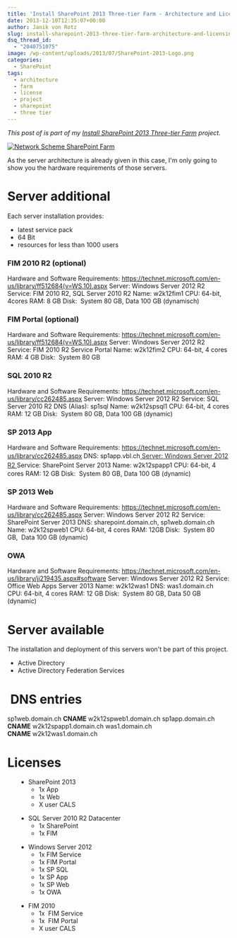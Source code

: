 ```yaml
---
title: 'Install SharePoint 2013 Three-tier Farm - Architecture and Licensing'
date: 2013-12-10T12:35:07+00:00
author: Janik von Rotz
slug: install-sharepoint-2013-three-tier-farm-architecture-and-licensing
dsq_thread_id:
  - "2040751075"
image: /wp-content/uploads/2013/07/SharePoint-2013-Logo.png
categories:
  - SharePoint
tags:
  - architecture
  - farm
  - license
  - project
  - sharepoint
  - three tier
---
```

*This post of is part of my [Install SharePoint 2013 Three-tier Farm](https://janikvonrotz.ch/projects/install-sharepoint-2013-three-tier-farm/) project.*

[![Network Scheme SharePoint Farm](/wp-content/uploads/2013/12/Network-Scheme-SharePoint-Farm.png)](/wp-content/uploads/2013/12/Network-Scheme-SharePoint-Farm.png)

As the server architecture is already given in this case, I'm only going to show you the hardware requirements of those servers.

<h1>Server additional</h1>

Each server installation provides:

<ul>
    <li>latest service pack</li>
    <li>64 Bit</li>
    <li>resources for less than 1000 users</li>
</ul>

<!--more-->

<h3>FIM 2010 R2 (optional)</h3>

Hardware and Software Requirements: <a href="https://technet.microsoft.com/en-us/library/ff512684(v=WS.10).aspx">https://technet.microsoft.com/en-us/library/ff512684(v=WS.10).aspx</a>
Server: Windows Server 2012 R2
Service: FIM 2010 R2, SQL Server 2010 R2
Name: w2k12fim1
CPU: 64-bit, 4cores
RAM: 8 GB
Disk:  System 80 GB, Data 100 GB (dynamisch)

<h3>FIM Portal (optional)</h3>

Hardware and Software Requirements: <a href="https://technet.microsoft.com/en-us/library/ff512684(v=WS.10).aspx">https://technet.microsoft.com/en-us/library/ff512684(v=WS.10).aspx
</a>Server: Windows Server 2012 R2
Service: FIM 2010 R2 Service Portal
Name: w2k12fim2
CPU: 64-bit, 4 cores
RAM: 4 GB
Disk:  System 80 GB

<h3>SQL 2010 R2</h3>

Hardware and Software Requirements: <a href="https://technet.microsoft.com/en-us/library/cc262485.aspx">https://technet.microsoft.com/en-us/library/cc262485.aspx
</a>Server: Windows Server 2012 R2
Service: SQL Server 2010 R2
DNS (Alias): sp1sql
Name: w2k12spsql1
CPU: 64-bit, 4 cores
RAM: 12 GB
Disk:  System 80 GB, Data 100 GB (dynamic)

<h3>SP 2013 App</h3>

Hardware and Software Requirements: <a href="https://technet.microsoft.com/en-us/library/cc262485.aspx">https://technet.microsoft.com/en-us/library/cc262485.aspx
</a>DNS: sp1app.vbl.ch<a href="https://technet.microsoft.com/en-us/library/cc262485.aspx">
<span style="color: #2b2b2b; line-height: 1.5;">Server: Windows Server 2012 R2
</span></a>Service: SharePoint Server 2013
<span style="line-height: 1.5;">Name: w2k12spapp1
</span>CPU: 64-bit, 4 cores
RAM: 12 GB
Disk:  System 80 GB, Data 100 GB (dynamic)

<h3>SP 2013 Web</h3>

Hardware and Software Requirements: <a href="https://technet.microsoft.com/en-us/library/cc262485.aspx">https://technet.microsoft.com/en-us/library/cc262485.aspx</a>
Server: Windows Server 2012 R2
Service: SharePoint Server 2013
DNS: sharepoint.domain.ch, sp1web.domain.ch
Name: w2k12spweb1
CPU: 64-bit, 4 cores
RAM: 12GB
Disk:  System 80 GB,  Data 100 GB (dynamic)

<h3>OWA</h3>

Hardware and Software Requirements: <a href="https://technet.microsoft.com/en-us/library/jj219435.aspx#software">https://technet.microsoft.com/en-us/library/jj219435.aspx#software</a>
Server: Windows Server 2012 R2
Service: Office Web Apps Server 2013
Name: w2k12was1
DNS: was1.domain.ch
CPU: 64-bit, 4 cores
RAM: 12 GB
Disk:  System 80 GB, Data 50 GB (dynamic)

<h1>Server available</h1>

The installation and deployment of this servers won't be part of this project.

<ul>
    <li>Active Directory</li>
    <li>Active Directory Federation Services</li>
</ul>

<h1> DNS entries</h1>

sp1web.domain.ch <strong>CNAME</strong> w2k12spweb1.domain.ch
sp1app.domain.ch <strong>CNAME</strong> w2k12spapp1.domain.ch
was1.domain.ch <strong>CNAME</strong> w2k12was1.domain.ch

<h1>Licenses</h1>

<ul>
<ul type="disc">
    <li>SharePoint 2013
<ul type="circle">
    <li>1x App</li>
    <li>1x Web</li>
    <li>X user CALS</li>
</ul>
</li>
</ul>
<ul type="disc">
    <li>SQL Server 2010 R2 Datacenter
<ul type="circle">
    <li>1x SharePoint</li>
    <li>1x FIM</li>
</ul>
</li>
</ul>
<ul type="disc">
    <li>Windows Server 2012
<ul type="circle">
    <li>1x FIM Service</li>
</ul>
<ul type="circle">
    <li>1x FIM Portal</li>
    <li>1x SP SQL</li>
</ul>
<ul type="circle">
    <li>1x SP App</li>
    <li>1x SP Web</li>
    <li>1x OWA</li>
</ul>
</li>
</ul>
<ul type="disc">
    <li>FIM 2010
<ul type="circle">
    <li>1x  FIM Service</li>
    <li>1x  FIM Portal</li>
    <li>X user CALS</li>
</ul>
</li>
</ul>
</ul>